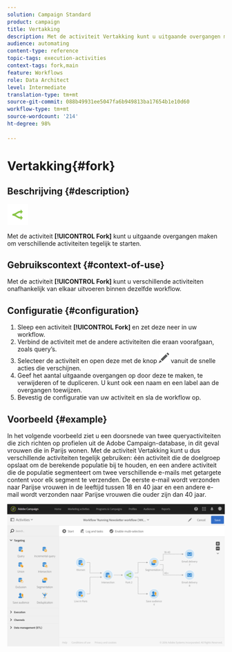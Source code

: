 ```yaml
---
solution: Campaign Standard
product: campaign
title: Vertakking
description: Met de activiteit Vertakking kunt u uitgaande overgangen maken om verschillende activiteiten tegelijk te starten.
audience: automating
content-type: reference
topic-tags: execution-activities
context-tags: fork,main
feature: Workflows
role: Data Architect
level: Intermediate
translation-type: tm+mt
source-git-commit: 088b49931ee5047fa6b949813ba17654b1e10d60
workflow-type: tm+mt
source-wordcount: '214'
ht-degree: 98%

---
```



# Vertakking{#fork}

## Beschrijving {#description}

![](assets/fork.png)

Met de activiteit **[!UICONTROL Fork]** kunt u uitgaande overgangen maken om verschillende activiteiten tegelijk te starten.

## Gebruikscontext {#context-of-use}

Met de activiteit **[!UICONTROL Fork]** kunt u verschillende activiteiten onafhankelijk van elkaar uitvoeren binnen dezelfde workflow.

## Configuratie {#configuration}

1. Sleep een activiteit **[!UICONTROL Fork]** en zet deze neer in uw workflow.
1. Verbind de activiteit met de andere activiteiten die eraan voorafgaan, zoals query’s.
1. Selecteer de activiteit en open deze met de knop ![](assets/edit_darkgrey-24px.png) vanuit de snelle acties die verschijnen.
1. Geef het aantal uitgaande overgangen op door deze te maken, te verwijderen of te dupliceren. U kunt ook een naam en een label aan de overgangen toewijzen.
1. Bevestig de configuratie van uw activiteit en sla de workflow op.

## Voorbeeld {#example}

In het volgende voorbeeld ziet u een doorsnede van twee queryactiviteiten die zich richten op profielen uit de Adobe Campaign-database, in dit geval vrouwen die in Parijs wonen. Met de activiteit Vertakking kunt u dus verschillende activiteiten tegelijk gebruiken: één activiteit die de doelgroep opslaat om de berekende populatie bij te houden, en een andere activiteit die de populatie segmenteert om twee verschillende e-mails met getargete content voor elk segment te verzenden. De eerste e-mail wordt verzonden naar Parijse vrouwen in de leeftijd tussen 18 en 40 jaar en een andere e-mail wordt verzonden naar Parijse vrouwen die ouder zijn dan 40 jaar.

![](assets/wkf_fork_example.png)

